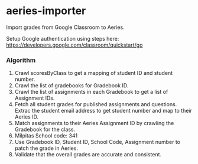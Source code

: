 # aeries-importer
Import grades from Google Classroom to Aeries.

Setup Google authentication using steps here: https://developers.google.com/classroom/quickstart/go

### Algorithm

1. Crawl scoresByClass to get a mapping of student ID and student number.
2. Crawl the list of gradebooks for Gradebook ID.
3. Crawl the list of assignments in each Gradebook to get a list of Assignment IDs.
4. Fetch all student grades for published assignments and questions.
Extrac the student email address to get student number and map to their Aeries ID.
5. Match assignments to their Aeries Assignment ID by crawling the Gradebook for the class.
6. Milpitas School code: 341
7. Use Gradebook ID, Student ID, School Code, Assignment number to patch the grade in Aeries.
8. Validate that the overall grades are accurate and consistent.